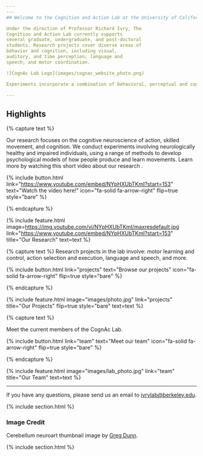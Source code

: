 ```yaml
---
---
## Welcome to the Cognition and Action Lab at the University of California, Berkeley.

Under the direction of Professor Richard Ivry, The
Cognition and Action Lab currently supports
several graduate, undergraduate, and post-doctoral
students. Research projects cover diverse areas of
behavior and cognition, including visual,
auditory, and time perception; language and
speech; and motor coordination.

![CognAc Lab Logo](images/cognac_website_photo.png)

Experiments incorporate a combination of behavioral, perceptual and cognitive tasks with both healthy participants and patient populations. Neuroimaging techniques such as functional magnetic resonance imaging (fMRI), and non-invasive brain stimulation such as transcranial magnetic stimulation (TMS) are also used. Several researchers are invovled in collaborative work with neuroscientsists and/or physicians located at other research and hospital facilities located in the United States and around the world.

---
```


## Highlights

{% capture text %}

Our research focuses on the cognitive neuroscience of action, skilled movement, and cognition. We conduct experiments involving neurologically healthy and impaired individuals, using a range of methods to develop psychological models of how people produce and learn movements. Learn more by watching this short video about our research .

{%
  include button.html
  link="https://www.youtube.com/embed/NYpHXUbTKmI?start=153"
  text="Watch the video here!"
  icon="fa-solid fa-arrow-right"
  flip=true
  style="bare"
%}

{% endcapture %}

{%
  include feature.html
  image=https://img.youtube.com/vi/NYpHXUbTKmI/maxresdefault.jpg
  link="https://www.youtube.com/embed/NYpHXUbTKmI?start=153"
  title="Our Research"
  text=text
%}

{% capture text %}
Research projects in the lab involve: motor learning and control, action selection and execution, language and speech, and more. 

{%
  include button.html
  link="projects"
  text="Browse our projects"
  icon="fa-solid fa-arrow-right"
  flip=true
  style="bare"
%}

{% endcapture %}

{%
  include feature.html
  image="images/photo.jpg"
  link="projects"
  title="Our Projects"
  flip=true
  style="bare"
  text=text
%}

{% capture text %}

Meet the current members of the CognAc Lab.

{%
  include button.html
  link="team"
  text="Meet our team"
  icon="fa-solid fa-arrow-right"
  flip=true
  style="bare"
%}

{% endcapture %}

{%
  include feature.html
  image="images/lab_photo.jpg"
  link="team"
  title="Our Team"
  text=text
%}

---

If you have any questions, please send us an email to [ivrylab@berkeley.edu](mailto:ivrylab@berkeley.edu).

{% include section.html %}

### Image Credit
Cerebellum neuroart thumbnail image by [Greg Dunn](https://www.gregadunn.com/self-reflected/self-reflected-gallery/).

{% include section.html %}
